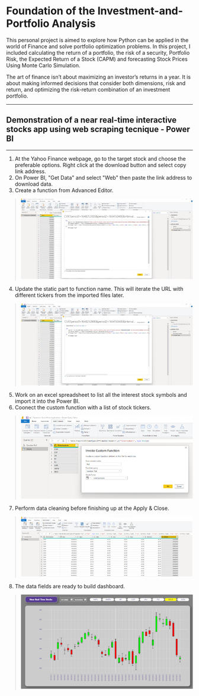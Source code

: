 # Foundation of the Investment-and-Portfolio Analysis

This personal project is aimed to explore how Python can be applied in the world of Finance and solve portfolio optimization problems. In this project, I included calculating the return of a portfolio, the risk of a security, Portfolio Risk, the Expected Return of a Stock (CAPM) and forecasting Stock Prices Using Monte Carlo Simulation.

The art of finance isn’t about maximizing an investor’s returns in a year. It is about making informed decisions that consider both dimensions, risk and return, and optimizing the risk-return combination of an investment portfolio.

---

## Demonstration of a near real-time interactive stocks app using web scraping tecnique - Power BI

---

1) At the Yahoo Finance webpage, go to the target stock and choose the preferable options. Right click at the download button and select copy link address.
2) On Power BI, "Get Data" and select "Web" then paste the link address to download data.
3) Create a function from Advanced Editor. 

>![alt text](https://github.com/iamnatapong55/images-storage/blob/main/Editor.jpg?raw=true)

4) Update the static part to function name. This will iterate the URL with different tickers from the imported files later.

>![alt text](https://github.com/iamnatapong55/images-storage/blob/main/Function.jpg?raw=true)

5) Work on an excel spreadsheet to list all the interest stock symbols and import it into the Power BI.
6) Coonect the custom function with a list of stock tickers.

>![alt text](https://github.com/iamnatapong55/images-storage/blob/main/PullConnect.png?raw=true)

7) Perform data cleaning before finishing up at the Apply & Close.

>![alt text](https://github.com/iamnatapong55/images-storage/blob/main/Clean.png?raw=true)

8) The data fields are ready to build dashboard.

>![alt text](https://github.com/iamnatapong55/images-storage/blob/main/Product.png?raw=true)
